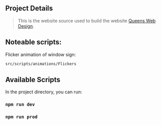 ## Project Details

> This is the website source used to build the website [Queens Web Design](http://queenswebdesignandgraphics.com/).

## Noteable scripts:

Flicker animation of window sign:

```sh
src/scripts/animations/Flickers
```

## Available Scripts

In the project directory, you can run:

### `npm run dev`

### `npm run prod`
